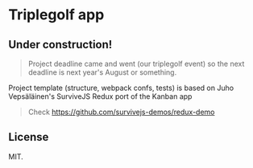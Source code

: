 # Triplegolf app

## Under construction!
> Project deadline came and went (our triplegolf event) so the next deadline is next year's August or something.

Project template (structure, webpack confs, tests) is based on Juho Vepsäläinen's SurviveJS Redux port of the Kanban app
> Check https://github.com/survivejs-demos/redux-demo


## License

MIT.
